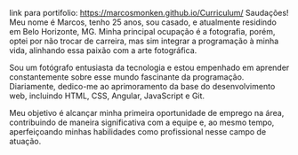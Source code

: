 link para portifolio: https://marcosmonken.github.io/Curriculum/
Saudações! Meu nome é Marcos, tenho 25 anos, sou casado, e atualmente residindo em Belo Horizonte, MG. Minha principal ocupação é a fotografia, porém, optei por não trocar de carreira, mas sim integrar a programação à minha vida, alinhando essa paixão com a arte fotográfica.

Sou um fotógrafo entusiasta da tecnologia e estou empenhado em aprender constantemente sobre esse mundo fascinante da programação. Diariamente, dedico-me ao aprimoramento da base do desenvolvimento web, incluindo HTML, CSS, Angular, JavaScript e Git.

Meu objetivo é alcançar minha primeira oportunidade de emprego na área, contribuindo de maneira significativa com a equipe e, ao mesmo tempo, aperfeiçoando minhas habilidades como profissional nesse campo de atuação.







